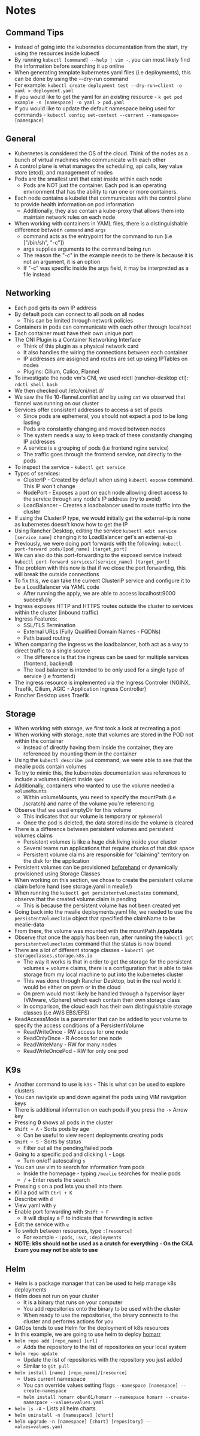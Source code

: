 # Notes

## Command Tips
- Instead of going into the kubernetes documentation from the start, try using the resources inside kubectl
- By running `kubectl [command] --help | vim -`, you can most likely find the information before searching it up online
- When generating template kubernetes yaml files (i.e deployments), this can be done by using the --dry-run command
- For example: `kubectl create deployment test --dry-run=client -o yaml > deployment.yaml`
- If you would like to get the yaml for an existing resource - `k get pod example -n [namespace] -o yaml > pod.yaml`
- If you would like to update the default namespace being used for commands - `kubectl config set-context --current --namespace=[namespace]`

## General
- Kubernetes is considered the OS of the cloud.  Think of the nodes as a bunch of virtual machines who communicate with each other
- A control plane is what manages the scheduling, api calls, key value store (etcd), and management of nodes
- Pods are the smallest unit that exist inside within each node 
    - Pods are NOT just the container.  Each pod is an operating envrionment that has the ability to run one or more containers.
- Each node contains a kubelet that communicates with the control plane to provide health information on pod information
    - Additionally, they also contain a kube-proxy that allows them into maintain network rules on each node
- When working with containers in YAML files, there is a distinguishable difference between `command` and `args`
    - command acts as the entrypoint for the command to run (i.e ["/bin/sh", "-c"])
    - args supplies arguments to the command being run
    - The reason the "-c" in the example needs to be there is because it is not an argument, it is an option
    - If "-c" was specific inside the args field, it may be interpretted as a file instead

## Networking
- Each pod gets its own IP address
- By default pods can connect to all pods on all nodes
    - This can be limited through network policies
- Containers in pods can communicate with each other through localhost
- Each container must have their own unique port
- The CNI Plugin is a Container Networking Interface
    - Think of this plugin as a physical network card
    - It also handles the wiring the connections between each container
    - IP addresses are assigned and routes are set up using IPTables on nodes
    - Plugins: Cilium, Calico, Flannel
- To investigate the node vm's CNI, we used rdctl (rancher-desktop ctl): `rdctl shell bash`
- We then checked out /etc/cni/net.d/
- We saw the file 10-flannel.conflist and by using `cat` we observed that flannel was running on our cluster
- Services offer consistent addresses to access a set of pods
    - Since pods are ephemeral, you should not expect a pod to be long lasting
    - Pods are constantly changing and moved between nodes
    - The system needs a way to keep track of these constantly changing IP addresses
    - A service is a grouping of pods (i.e frontend nginx service)
    - The traffic goes through the frontend service, not directly to the pods
- To inspect the service - `kubectl get service`
- Types of services:
    - ClusterIP - Created by default when using `kubectl expose` command.  This IP won't change
    - NodePort - Exposes a port on each node allowing direct access to the service through any node's IP address (try to avoid) 
    - LoadBalancer - Creates a loadbalancer used to route traffic into the cluster
- If using the ClusterIP type, we would initially get the external-ip is none as kubernetes doesn't know how to get the IP
- Using Rancher Desktop, editing the service `kubectl edit service [service_name]` changing it to LoadBalancer get's an external-ip
- Previously, we were doing port forwards with the following: `kubectl port-forward pods/[pod_name] [target_port]`
- We can also do this port-forwarding to the exposed service instead: `kubectl port-forward services/[service_name] [target_port]` 
- The problem with this now is that if we close the port forwarding, this will break the outside connections
- To fix this, we can take the current ClusterIP service and configure it to be a LoadBalancer via YAML code
    - After running the apply, we are able to access localhost:9000 succesfully
- Ingress exposes HTTP and HTTPS routes outside the cluster to services within the cluster (inbound traffic)
- Ingress Features:
    - SSL/TLS Termination
    - External URLs (Fully Qualified Domain Names - FQDNs)
    - Path based routing
- When comparing the ingress vs the loadbalancer, both act as a way to direct traffic to a single source
    - The difference is that the ingress can be used for multiple services (frontend, backend)
    - The load balancer is intended to be only used for a single type of service (i.e frontend)
- The ingress resource is implemented via the Ingress Controler (NGINX, Traefik, Cilium, AGIC - Application Ingress Controller)
- Rancher Desktop uses Traefik

## Storage 
- When working with storage, we first took a look at recreating a pod
- When working with storage, note that volumes are stored in the POD not within the container
    - Instead of directly having them inside the container, they are referenced by mounting them in the container
- Using the `kubectl describe pod` command, we were able to see that the mealie pods contain volumes
- To try to mimic this, the kubernetes documentation was references to include a volumes object inside `spec`
- Additionally, containers who wanted to use the volume needed a `volumeMounts`
    - Within volumeMounts, you need to specify the mountPath (i.e /scratch) and name of the volume you're referencing
- Observe that we used emptyDir for this volume
    - This indicates that our volume is temporary or `Ephemeral`
    - Once the pod is deleted, the data stored inside the volume is cleared
- There is a difference between persistent volumes and persistent volumes claims
    - Persistent volumes is like a huge disk living inside your cluster
    - Several teams run applications that require chunks of that disk space
    - Persistent volume claims are responsible for "claiming" territory on the disk for the application
- Persistent volumes can be provisioned [beforehand](https://kubernetes.io/docs/concepts/storage/persistent-volumes/) or dynamically provisioned using Storage Classes
- When working on this section, we chose to create the persistent volume claim before hand (see storage.yaml in mealie/)
- When running the `kubectl get persistentvolumeclaims` command, observe that the created volume claim is pending
    - This is because the persistent volume has not been created yet
- Going back into the mealie deployments.yaml file, we needed to use the `persistentVolumeClaim` object that specified the claimName to be mealie-data
- From there, the volume was mounted with the mountPath **/app/data**
- Observe that once the apply has been run, after running the `kubectl get persistentvolumeclaims` command that the status is now bound
- There are a lot of different storage classes - `kubectl get storageclasses.storage.k8s.io`
    - The way it works is that in order to get the storage for the persistent volumes + volume claims, there is a configuration that is able to take storage from my local machine to put into the kubernetes cluster
    - This was done through Rancher Desktop, but in the real world it would be either on prem or in the cloud
    - On prem would most likely be handled through a hypervisor layer (VMware, vSphere) which each contain their own storage class
    - In comparison, the cloud each has their own distinguishable storage classes (i.e AWS EBS/EFS)
- ReadAccessMode is a parameter that can be added to your volume to specify the access conditions of a PersistentVolume
    - ReadWriteOnce - RW access for one node 
    - ReadOnlyOnce - R Access for one node
    - ReadWriteMany - RW for many nodes
    - ReadWriteOncePod - RW for only one pod

## K9s
- Another command to use is `k9s` - This is what can be used to explore clusters
- You can navigate up and down against the pods using VIM navigation keys 
- There is additional information on each pods if you press the `->` Arrow key
- Pressing **0** shows all pods in the cluster
- `Shift + A` - Sorts pods by age
    - Can be useful to view recent deployments creating pods
- `Shift + S` - Sorts by status
    - Filter out all the pending/failed pods
- Going to a specific pod and clicking `l` - Logs
    - Turn on/off autoscaling `s`
- You can use vim to search for information from pods
    - Inside the homepage - typing `/mealie` searches for mealie pods
    - `/` + Enter resets the search
- Pressing `s` on a pod lets you shell into them
- Kill a pod with `Ctrl + K`
- Describe with `d`
- View yaml with `y`
- Enable port forwarding with `Shift + F`
    - It will display a F to indicate that forwarding is active
- Edit the service with `e`
- To switch between resources, type `:[resource]`
    - For example - `:pods`, `:svc`, `:deployments`
- **NOTE: k9s should not be used as a crutch for everything - On the CKA Exam you may not be able to use**

## Helm
- Helm is a package manager that can be used to help manage k8s deployments
- Helm does not run on your cluster
    - It is a binary that runs on your computer
    - You add repositories onto the binary to be used with the cluster
    - When ready to use the repositories, the binary connects to the cluster and performs actions for you
- GitOps tends to use Helm for the deployment of k8s resources
- In this example, we are going to use helm to deploy [homarr](https://homarr.dev/docs/getting-started/installation/helm/)
- `helm repo add [repo_name] [url]`
    - Adds the repository to the list of repositories on your local system
- `helm repo update`
    - Update the list of repositories with the repository you just added 
    - Similar to `git pull`
- `helm install [name] [repo_name]/[resource]`
    - Uses current namespace
    - You can override values setting flags `--namespace [namespace] --create-namespace`
    - `helm install homarr oben01/homarr --namespace homarr --create-namespace --values=values.yaml`
- `helm ls -A` - Lists all helm charts
- `helm uninstall -n [namespace] [chart]`
- `helm upgrade -n [namespace] [chart] [repository] --values=values.yaml`
